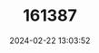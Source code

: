 ---
title: "161387"
category: "Bathyraja ishiharai"
draft: false
date: 2024-02-22 13:03:52
languages:
  English: ["Ishihara's Skate", "Abyssal Skate"]
---